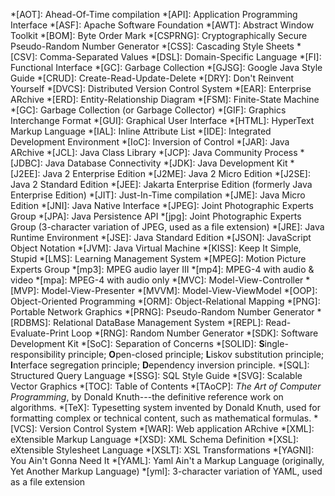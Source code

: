 *[AOT]: Ahead-Of-Time compilation
*[API]: Application Programming Interface
*[ASF]: Apache Software Foundation
*[AWT]: Abstract Window Toolkit
*[BOM]: Byte Order Mark
*[CSPRNG]: Cryptographically Secure Pseudo-Random Number Generator
*[CSS]: Cascading Style Sheets
*[CSV]: Comma-Separated Values
*[DSL]: Domain-Specific Language
*[FI]: Functional Interface
*[GC]: Garbage Collection
*[GJSG]: Google Java Style Guide
*[CRUD]: Create-Read-Update-Delete
*[DRY]: Don't Reinvent Yourself
*[DVCS]: Distributed Version Control System
*[EAR]: Enterprise ARchive
*[ERD]: Entity-Relationship Diagram
*[FSM]: Finite-State Machine
*[GC]: Garbage Collection (or Garbage Collector)
*[GIF]: Graphics Interchange Format
*[GUI]: Graphical User Interface 
*[HTML]: HyperText Markup Language
*[IAL]: Inline Attribute List
*[IDE]: Integrated Development Environment
*[IoC]: Inversion of Control
*[JAR]: Java ARchive
*[JCL]: Java Class Library
*[JCP]: Java Community Process
*[JDBC]: Java Database Connectivity
*[JDK]: Java Development Kit
*[J2EE]: Java 2 Enterprise Edition
*[J2ME]: Java 2 Micro Edition
*[J2SE]: Java 2 Standard Edition
*[JEE]: Jakarta Enterprise Edition (formerly Java Enterprise Edition)
*[JIT]: Just-In-Time compilation
*[JME]: Java Micro Edition
*[JNI]: Java Native Interface
*[JPEG]: Joint Photographic Experts Group
*[JPA]: Java Persistence API
*[jpg]: Joint Photographic Experts Group (3-character variation of JPEG, used as a file extension)
*[JRE]: Java Runtime Environment
*[JSE]: Java Standard Edition
*[JSON]: JavaScript Object Notation
*[JVM]: Java Virtual Machine
*[KISS]: Keep It Simple, Stupid
*[LMS]: Learning Management System
*[MPEG]: Motion Picture Experts Group
*[mp3]: MPEG audio layer III
*[mp4]: MPEG-4 with audio & video
*[mpa]: MPEG-4 with audio only
*[MVC]: Model-View-Controller
*[MVP]: Model-View-Presenter
*[MVVM]: Model-View-ViewModel
*[OOP]: Object-Oriented Programming
*[ORM]: Object-Relational Mapping
*[PNG]: Portable Network Graphics
*[PRNG]: Pseudo-Random Number Generator
*[RDBMS]: Relational DataBase Management System
*[REPL]: Read-Evaluate-Print Loop
*[RNG]: Random Number Generator
*[SDK]: Software Development Kit
*[SoC]: Separation of Concerns 
*[SOLID]: **S**ingle-responsibility principle; **O**pen-closed principle; **L**iskov substitution principle; **I**nterface segregation principle; **D**ependency inversion principle.
*[SQL]: Structured Query Language
*[SSG]: SQL Style Guide
*[SVG]: Scalable Vector Graphics
*[TOC]: Table of Contents
*[TAoCP]: _The Art of Computer Programming_, by Donald Knuth---the definitive reference work on algorithms.
*[TeX]: Typesetting system invented by Donald Knuth, used for formatting complex or technical content, such as mathematical formulas.
*[VCS]: Version Control System
*[WAR]: Web application ARchive
*[XML]: eXtensible Markup Language
*[XSD]: XML Schema Definition
*[XSL]: eXtensible Stylesheet Language
*[XSLT]: XSL Transformations
*[YAGNI]: You Ain't Gonna Need It 
*[YAML]: Yaml Ain't a Markup Language (originally, Yet Another Markup Language)
*[yml]: 3-character variation of YAML, used as a file extension
